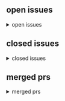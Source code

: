 <h2>open issues</h2>
<details>
<summary>open issues</summary>
<table>
<tr><td><b><a href="md/2024-01-23.56.issue.open.md" title="wer den weltuntergang NICHT sieht, der liest die falschen nachrichten (blaue pillen)&#10;&#10;welche news lese ich? also, wem glaube ich?&#10;&#10;---------------------------------------------------------------------&#10;">schlechte nachrichten. german version of "news of collapse"</a></b><br>#56 opened on 2024-01-23 09:46 by milahu</td></tr>
<tr><td><b><a href="md/2024-01-23.55.issue.open.md" title="who does NOT see the end of the world, is reading the wrong news (blue pills)&#10;&#10;what news do i read? who do i trust?&#10;&#10;------------------------------------------------------------------------&#10;&#10;continue &#10;">news of collapse 2</a></b><br>#55 opened on 2024-01-23 09:37 by milahu &#x1f4ac; 6</td></tr>
<tr><td><b><a href="md/2023-11-23.54.issue.open.md" title="wer ist milan hauth?&#10;&#10;autobiografie, lebenserfahrung, meine vergangenheit&#10;welche level vom leben hab ich schon durchgespielt&#10;&#10;https://www.tz.de/muenchen/stadt/angeklagter-will-scheiterhaufen-sterben-t&#10;">Als Strafe fordere ich meine öffentliche Verbrennung auf dem Scheiterhaufen, in der Tradition der Heiligen Inquisition</a></b><br>#54 opened on 2023-11-23 14:45 by milahu</td></tr>
<tr><td><b><a href="md/2023-07-14.52.issue.open.md" title="The Neo-Amish Movement: How To Preserve Tradition in a Technological World&#10;&#10;https://news.gab.com/2023/07/the-neo-amish-movement-how-to-preserve-tradition-in-a-technological-world/&#10;&#10;JULY 13, 2023&#10;&#10;Our &#10;">amish people, dorfkultur, vorindustrie, handarbeit, arbeitstiere</a></b><br>#52 opened on 2023-07-14 17:54 by milahu</td></tr>
<tr><td><b><a href="md/2023-06-23.51.issue.open.md" title="TechLead auf youtube beschreibt ganz gut die aktuelle lage:&#10;&#10;  The Age of Making Money is Over. The middle-class is done.&#10;  https://www.youtube.com/watch?v=rJJBnmDkEwI&#10;&#10;wir sehen eine immer größere &#10;">weltuntergang. keiner hat lust auf weltverbesserung</a></b><br>#51 opened on 2023-06-23 08:10 by milahu &#x1f4ac; 1</td></tr>
<tr><td><b><a href="md/2023-01-03.50.issue.open.md" title="  when an English version of this book would be ready&#10;&#10;the honest answer is &quot;probably never&quot;&#10;because this is a one-man-project&#10;and honetly, im bored to death even thinking about my project ^^&#10;i guess &#10;">english version, english translation</a></b><br>#50 opened on 2023-01-03 17:40 by milahu</td></tr>
<tr><td><b><a href="md/2022-11-12.49.issue.open.md" title="500 blatt papier bei edeka, netto, penny&#10;&#10;makrotrend&#10;https://geizhals.de/kopierpapier-a4-weiss-verschiedene-hersteller-a1472613.html&#10;&#10;https://github.com/milahu/alchi/blob/master/src/images/inflation/&#10;">inflation - preis für papier</a></b><br>#49 opened on 2022-11-12 10:51 by milahu</td></tr>
<tr><td><b><a href="md/2022-11-04.48.issue.open.md" title="my book should be an inplace-editable document like dokieli&#10;which can be shared over peer-to-peer networking (wifi, bluetooth)&#10;&#10;editing should be inplace = zero barriers:&#10;no need to create an account &#10;">inplace-editing, decentral, nocloud, dapp, p2p, crdt, collaboration, local-first, offline-first</a></b><br>#48 opened on 2022-11-04 10:20 by milahu</td></tr>
<tr><td><b><a href="md/2022-11-01.47.issue.open.md" title="similar to https://github.com/bmuyl/theFuckingManual (rendered)&#10;&#10;see also&#10;https://github.com/manubot/manubot&#10;https://github.com/manubot/rootstock&#10;https://github.com/greenelab/meta-review&#10;&#10;hypothesis s&#10;">better screen version</a></b><br>#47 opened on 2022-11-01 09:45 by milahu</td></tr>
<tr><td><b><a href="md/2022-10-21.46.issue.open.md" title="fight club (1999): was willst du noch machen bevor du stirbst?&#10;soundtrack: The Dust Brothers - This is your life&#10;interview: Joe Rogan - Chuck Palahniuk on the Impact of Fight Club&#10;&#10;fight club&#10;&#10;fight c&#10;">filme, szenen, serien, episoden</a></b><br>#46 opened on 2022-10-21 21:02 by milahu</td></tr>
<tr><td><b><a href="md/2022-10-18.45.issue.open.md" title="teil von #32 aber verdient eine eigene kategorie, weil zeitlos&#10;&#10;https://norberthaering.de/propaganda-zensur/africa-search-common-ground/&#10;&#10;2022-10-17&#10;&#10;Wie die EU in Afrika Überwachung und Meinungsmani&#10;">psychokrieg, propaganda, lügen, religion</a></b><br>#45 opened on 2022-10-18 06:00 by milahu &#x1f4ac; 1</td></tr>
<tr><td><b><a href="md/2022-10-07.44.issue.open.md" title="ein motiv in kunst&#10;&#10;ausbruch aus armut&#10;ausbruch aus passivität&#10;&#10;beispiele ...&#10;&#10;titanic: unterschicht ist gefangen unter deck, held bricht aus&#10;https://tvtropes.org/pmwiki/pmwiki.php/Main/KillThePoor&#10;">die ausbrecher</a></b><br>#44 opened on 2022-10-07 20:39 by milahu</td></tr>
<tr><td><b><a href="md/2022-10-07.43.issue.open.md" title="der titel erinnert an den kontrast&#10;&#10;physiker -- psychiker&#10;paradies auf erden -- paradies im kopf&#10;&#10;im buch sind die physiker in einem psycho-knast (psychiatrie) ...&#10;vielleicht weil sie &quot;unbequeme physi&#10;">buch: Die Physiker. von Friedrich Dürrenmatt</a></b><br>#43 opened on 2022-10-07 20:09 by milahu</td></tr>
<tr><td><b><a href="md/2022-10-07.42.issue.open.md" title="https://www.amazon.de/Irre-behandeln-Falschen-Normalen-Seelenkunde/dp/3579068792&#10;&#10;titel klingt gut (kranke mehrheit ...)&#10;inhalt ist vermutlich weichgespülte scheisse&#10;&#10;vielleicht mal paar stunden rein&#10;">buch: Irre - Wir behandeln die Falschen: Unser Problem sind die Normalen</a></b><br>#42 opened on 2022-10-07 19:40 by milahu</td></tr>
<tr><td><b><a href="md/2022-10-03.41.issue.open.md" title="src/images/alchi.pallas-pattern.roundlines.svg&#10;&#10;manche viewer rendern die grafik richtig: chrome, firefox&#10;&#10;andere viewer renern die grafik falsch: inkscape, boxy svg editor&#10;&#10;idealer weise sollten alle&#10;">rendering-fehler in der grafik alchi.pallas-pattern.roundlines.svg</a></b><br>#41 opened on 2022-10-03 07:44 by milahu</td></tr>
<tr><td><b><a href="md/2022-10-01.39.issue.open.md" title="startseite = https://github.com/milahu/alchi&#10;&#10;milahu commented at 2022-10-07 19:44:&#10;&#10;die wichtigsten parts sind&#10;&#10;1.  https://milahu.github.io/alchi/src/whoaremyfriends/wersindmeinefreunde.html&#10;2.  htt&#10;">startseite ist verwirrend</a></b><br>#39 opened on 2022-10-01 15:17 by milahu &#x1f4ac; 1</td></tr>
<tr><td><b><a href="md/2022-09-10.38.issue.open.md" title="guten morgen ihr luschen&#10;&#10;scheisse dass mir immer noch keiner hilft&#10;scheisse dass ich das hier immer noch alleine machen muss&#10;&#10;scheisse dass ich immer noch keine mitarbeiter gefunden habe,&#10;die mir fre&#10;">mein tagebuch</a></b><br>#38 opened on 2022-09-10 06:55 by milahu</td></tr>
<tr><td><b><a href="md/2022-08-24.37.issue.open.md" title="  ich werde dir schreiben&#10;&#10;wie oft ich das schon gehört hab ...&#10;&#10;inzwischen verkneif ich mir schon meine antwort&#10;&#10;  versprich nur das, was du auch halten kannst&#10;&#10;kommt auch davon, dass wir in der sch&#10;">"ich werde dir schreiben"</a></b><br>#37 opened on 2022-08-24 16:27 by milahu</td></tr>
<tr><td><b><a href="md/2022-08-16.36.issue.open.md" title="feedback ist wichtig für bessere qualität&#10;&#10;auch für feedback gilt das prinzip&#10;&#10;  release early and release often&#10;&#10;... also egal wie &quot;trivial&quot;, feedback ist immer wertvoll&#10;und irgendwo muss man anfa&#10;">feedback beispiel</a></b><br>#36 opened on 2022-08-16 11:38 by milahu &#x1f4ac; 1</td></tr>
<tr><td><b><a href="md/2022-07-17.34.issue.open.md" title="griechische tragödie&#10;tragödie = trag-odos = bocks-gesang (wer ist &quot;der bock&quot;? typ 1?)&#10;&#10;menschen kämpfen gegen ihre eigene natur&#10;&#10;menschen kämpfen gegen einen übermächtigen feind&#10;(david gegen gol&#10;">tragische helden kämpfen auf verlorenem posten</a></b><br>#34 opened on 2022-07-17 18:05 by milahu</td></tr>
<tr><td><b><a href="md/2022-07-17.33.issue.open.md" title="würden demos was bringen, dann wären sie verboten&#10;(demos sind nur wohlfühlblasen, echokammern, kollektiv-narzissmus)&#10;(für mich nur interessant weil überall gibts 1% gute leute)&#10;&#10;würde passiver w&#10;">würden demos was bringen, dann wären sie verboten</a></b><br>#33 opened on 2022-07-17 17:35 by milahu</td></tr>
<tr><td><b><a href="md/2022-07-17.31.issue.open.md" title="partnertausch ...&#10;&#10;kann man leicht falsch verstehen als &quot;sexpartner tauschen&quot;,&#10;aber das mein ich nicht&#10;&#10;stell dir vor, du hast ne family mit 4 menschen:&#10;sohn mutter tochter vater.&#10;&#10;aus den 4 menschen &#10;">partnertausch in vierer-gruppen</a></b><br>#31 opened on 2022-07-17 14:23 by milahu</td></tr>
<tr><td><b><a href="md/2022-07-12.30.issue.open.md" title="-   M4? M2? ukvali&#10;-   M4? M2? cr7z&#10;    -   Cr7z - Krankes Biz&#10;-   M2? chris ares&#10;    -   chris ares - defend europe&#10;    -   Chris Ares – Fremdbestimmt&#10;-   M1 samy deluxe&#10;    -   Samy Deluxe - Weck &#10;">wer ist wer? bekannte menschen und deren persönlichkeitstyp</a></b><br>#30 opened on 2022-07-12 12:44 by milahu &#x1f4ac; 5</td></tr>
<tr><td><b><a href="md/2022-07-11.28.issue.open.md" title="meine arbeit ist grundlagenforschung&#10;also ich erforsche die grundlagen für beziehungen zwischen menschen&#10;&#10;das problem ist:&#10;für diese grundlagen gibt es keine grundlagen&#10;&#10;der einzige &quot;grund&quot; den ich &#10;">grundlagenforschung hat keine grundlagen</a></b><br>#28 opened on 2022-07-11 19:46 by milahu &#x1f4ac; 2</td></tr>
<tr><td><b><a href="md/2022-07-11.27.issue.open.md" title="  - hast du insta?&#10;&#10;  -   nein&#10;  -   mach mal insta, da haben die leute auch bock auf psychologie&#10;&#10;okay girl : D&#10;&#10;dazu passt auch:&#10;&#10;  - hey, magst du was zum lesen?&#10;&#10;  -   nee, ich schau nur memes&#10;&#10;ok&#10;">"mach mal insta"</a></b><br>#27 opened on 2022-07-11 17:50 by milahu &#x1f4ac; 1</td></tr>
<tr><td><b><a href="md/2022-07-11.26.issue.open.md" title="deswegen:&#10;&#10;-   ich werde nie geld nehmen für meine arbeit (flyer, bücher, ...)&#10;-   ich werde nie geld zahlen, damit andere mir helfen (werbung)&#10;    -   wer mir helfen will, der muss das aus eigenmot&#10;">sobald geld im spiel ist, wird beschissen</a></b><br>#26 opened on 2022-07-11 17:42 by milahu</td></tr>
<tr><td><b><a href="md/2022-07-11.25.issue.open.md" title="oder&#10;&#10;-   &quot;mütter hängen an ihren kindern&quot;&#10;-   &quot;mütter wollen nicht ihre kinder loslassen&quot;&#10;-   &quot;blut ist dicker als wasser&quot;&#10;-   &quot;blutverwandtschaft ist wichtiger als geistverwandtschaft&quot;&#10;-   verlus&#10;">"mütter wollen ihre kinder behalten"</a></b><br>#25 opened on 2022-07-11 16:32 by milahu</td></tr>
<tr><td><b><a href="md/2022-07-09.24.issue.open.md" title="die konventionelle weisheit sagt:&#10;linke und rechte sind absolute todfeinde&#10;und die einen müssen die anderen ausrotten, damit ruhe ist&#10;weil nur monopole sind stabil&#10;und jeder dualismus strebt immer na&#10;">linke und rechte verbinden. nur mit gewalt? oder freiwillig?</a></b><br>#24 opened on 2022-07-09 10:39 by milahu &#x1f4ac; 2</td></tr>
<tr><td><b><a href="md/2022-07-08.23.issue.open.md" title="michael ende - momo&#10;&#10;die grauen herren, die geduld predigen, aber nur unsere zeit rauben ...&#10;&#10;------------------------------------------------------------------------&#10;&#10;alice im wunderland&#10;&#10;-----------&#10;">bücher und briefe</a></b><br>#23 opened on 2022-07-08 09:52 by milahu &#x1f4ac; 2</td></tr>
<tr><td><b><a href="md/2022-07-08.22.issue.open.md" title="meistens traurige musik, manchmal zornige musik&#10;hilft beim reinsteigern in trauer oder zorn&#10;sicher keine &quot;happy party&quot; musik&#10;&#10;ein guter hälts aus, ein schlechter geht drauf&#10;= tough-minded vs tender-m&#10;">musik</a></b><br>#22 opened on 2022-07-08 09:35 by milahu &#x1f4ac; 3</td></tr>
<tr><td><b><a href="md/2022-07-07.21.issue.open.md" title="utopia 2020 s01&#10;&#10;die US version finde ich besser als die UK version&#10;Utopia 2020 villain speech: what have you done today, to earn your place in this crowded world?&#10;how much evil do you have to do, to &#10;">wo gut zu böse wird, da wird böse zu gut</a></b><br>#21 opened on 2022-07-07 07:42 by milahu</td></tr>
<tr><td><b><a href="md/2022-07-07.20.issue.open.md" title="tempus fugit - dolor manet&#10;zeit vergeht - scheisse bleibt&#10;time escapes - pain remains&#10;&#10;  zeit vergeht - scheisse bleibt&#10;&#10;zeit verschwindet - probleme bleiben&#10;&#10;die &quot;falsche hoffnung&quot; die sogenannte &quot;le&#10;">tempus fugit - dolor manet</a></b><br>#20 opened on 2022-07-07 07:19 by milahu</td></tr>
<tr><td><b><a href="md/2022-06-28.19.issue.open.md" title="  das verbotene experiment vom paradies auf erden&#10;&#10;der titel klingt nach clickbait, aber es ist wirklich so ...&#10;&#10;meine theorie ist eine theorie vom paradies auf erden&#10;&#10;und &quot;natürlich&quot; wird meine theo&#10;">das verbotene experiment vom paradies auf erden</a></b><br>#19 opened on 2022-06-28 10:23 by milahu &#x1f4ac; 1</td></tr>
<tr><td><b><a href="md/2022-06-27.18.issue.open.md" title="false expectations&#10;&#10;masochists being skeptical of anything &quot;too simple&quot;&#10;&#10;or, people who naturally prefer the left hand path (good intention, good cause)&#10;and in school are forced to go the right hand p&#10;">"this is too simple to be true"</a></b><br>#18 opened on 2022-06-27 10:19 by milahu</td></tr>
<tr><td><b><a href="md/2022-06-20.17.issue.open.md" title="nein&#10;&#10;um &quot;das gesamtbild&quot; zu verstehen muss man auch die negativen aspekte verstehen&#10;&#10;wer bei so &quot;tabu themen&quot; wie endzeit und krieg den verstand verliert&#10;(emotional wird, angst kriegt, blaue pillen s&#10;">kann man die theorie reduzieren auf positive aspekte?</a></b><br>#17 opened on 2022-06-20 09:48 by milahu</td></tr>
<tr><td><b><a href="md/2022-06-20.16.issue.open.md" title="-   experiment zum prüfen meiner hypothese (kompatibilität)&#10;-   verbreitung meiner hypothese&#10;&#10;diese zwei ziele stehen in konflikt (catch 22 situation, teufelskreis) ...&#10;um die 1% interessierten zu f&#10;">meine ziele</a></b><br>#16 opened on 2022-06-20 09:42 by milahu</td></tr>
<tr><td><b><a href="md/2022-06-19.14.issue.open.md" title="warum ist meine position so überhaupt nicht verhandelbar?&#10;warum ist mein weltbild so unflexibel?&#10;warum dieser geistige totalitäre anspruch? (weltformel) (gesetz für alle menschen)&#10;&#10;naja ...&#10;&#10;ego in&#10;">warum bin ich mir so sicher?</a></b><br>#14 opened on 2022-06-19 14:15 by milahu</td></tr>
<tr><td><b><a href="md/2022-06-19.13.issue.open.md" title="partnerwahl&#10;&#10;freiwillige beziehungen (&quot;liebesheirat&quot;) sollten immer meine landkarte bestätigen&#10;&#10;wenn in der echten welt zwei menschen freiwillig zusammen sind,&#10;dann sollten sie auch auf meiner landka&#10;">konkrete anwendungen im hier und jetzt</a></b><br>#13 opened on 2022-06-19 14:03 by milahu &#x1f4ac; 1</td></tr>
<tr><td><b><a href="md/2022-06-17.12.issue.open.md" title="SouthPark ChatRoulette&#10;&#10;cartman:&#10;&#10;  if you wanna find some quality friend, you gotta wait through all the dicks first&#10;&#10;allein schon weil typen 34 von natur aus nicht an naturordnung glauben ...&#10;für d&#10;">ich muss 100 leute fragen um einen zu finden dens interessiert</a></b><br>#12 opened on 2022-06-17 09:26 by milahu</td></tr>
<tr><td><b><a href="md/2022-06-16.11.issue.open.md" title="log scale graph&#10;&#10;human population growth over 10000 years by bryan long 2009 at http://econosystemics.com/?p=9&#10;&#10;[world-population-chart econosystemics com p=9 world population growth over 12000 years &#10;">human overpopulation is hyperinflation</a></b><br>#11 opened on 2022-06-16 16:26 by milahu &#x1f4ac; 6</td></tr>
<tr><td><b><a href="md/2022-06-15.10.issue.open.md" title="nach 15 jahren hab ich sie endlich gefunden ...&#10;die schriftrolle der wahrheit!&#10;&quot;du bist dumm&quot;&#10;nahh!&#10;&#10;[you are stupid scroll of truth 6idjq9]&#10;&#10;https://duckduckgo.com/?q=meme+scroll+of+truth&#10;&#10;das meme p&#10;">die schriftrolle der wahrheit (the scroll of truth)</a></b><br>#10 opened on 2022-06-15 20:42 by milahu</td></tr>
<tr><td><b><a href="md/2022-06-05.9.issue.open.md" title="&quot;nein danke&quot; ist die standard antwort auf jede ablenkung&#10;&#10;sankt florian prinzip: delegieren an irgendwen (und letztendlich an keinen)&#10;jeder verlässt sich auf einen anderen, und am schluss machts kein&#10;">"ignoranz macht glücklich"</a></b><br>#9 opened on 2022-06-05 06:05 by milahu</td></tr>
<tr><td><b><a href="md/2022-06-01.8.issue.open.md" title="die ausrede des tages:&#10;&#10;  kinder verstehen das nicht&#10;&#10;&quot;das&quot; ist vor allem mein intro&#10;&#10;  Zuerst die schlechte Nachricht: In den nächsten 5 Jahren werden 90 von 100 Menschen sterben.&#10;&#10;wenn ein text so &#10;">"kinder verstehen das nicht"</a></b><br>#8 opened on 2022-06-01 12:22 by milahu &#x1f4ac; 5</td></tr>
<tr><td><b><a href="md/2022-05-31.7.issue.open.md" title="gestern kam das feedback&#10;&#10;  kann schon sein, dass es solche muster gibt, wie menschen zusammen passen, aber ...&#10;&#10;  ich glaube, man soll den menschen nicht vorschreiben, wer mit wem zusammen sein soll&#10;">"beziehungen sind privatsache"</a></b><br>#7 opened on 2022-05-31 09:18 by milahu</td></tr>
<tr><td><b><a href="md/2021-07-31.4.issue.open.md" title="immer noch kein feedback ... dann red ich halt weiter mit mir selbst : P&#10;&#10;wer sind sie?&#10;&#10;steht auf dem zettel.&#10;&#10;wenn du mich langweilen willst, erzähl den bullen ich hätte dir crack verkauft,&#10;die gl&#10;">fragen und ideen zum flyer 2021-07-29</a></b><br>#4 opened on 2021-07-31 07:16 by milahu &#x1f4ac; 16</td></tr>
</table>
</details>
<h2>closed issues</h2>
<details>
<summary>closed issues</summary>
<table>
<tr><td><b><a href="md/2023-09-08.53.issue.closed.md" title="in meinem buch beschreibe ich meine hypothese zum &quot;gruppenaufbau nach persönlichkeitstyp&quot;.&#10;&#10;persönlichkeitstyp ist zu 50% angeboren, das heisst, es ist von geburt an (also &quot;von natur aus&quot;) festgeleg&#10;">buch zusammenfassung: pallas. wer sind meine freunde. gruppenaufbau nach persönlichkeitstyp</a></b><br>#53 opened on 2023-09-08 07:27 by milahu &#x1f4ac; 3</td></tr>
<tr><td><b><a href="md/2022-10-01.40.issue.closed.md" title="betrifft version 2022-09-30 von src/whoaremyfriends&#10;&#10;  falsche typen&#10;&#10;division passt besser zu typ 2:&#10;mutter (oder frau)&#10;vermehrung durch zellteilung&#10;birnenform (oben lang, unten breit)&#10;also gehen die&#10;">mathematik operatoren: falsche typen</a></b><br>#40 opened on 2022-10-01 15:38 by milahu &#x1f4ac; 1</td></tr>
<tr><td><b><a href="md/2022-08-13.35.issue.closed.md" title="Ideological Subversion. by Yuri Bezmenov, Ex KGB Agent&#10;https://www.youtube.com/watch?v=KLdDmeyMJls&#10;https://bezmenov.net/lecture/&#10;&#10;deutsche tonspur von Alexander Benesch:&#10;Ex Kgb Agent Yuri Bezmenov Ali&#10;">Ideological Subversion. by Yuri Bezmenov, Ex KGB Agent</a></b><br>#35 opened on 2022-08-13 12:37 by milahu &#x1f4ac; 1</td></tr>
<tr><td><b><a href="md/2022-07-17.32.issue.closed.md" title="wer den weltuntergang NICHT sieht, der liest die falschen nachrichten (blaue pillen)&#10;&#10;welche news lese ich? also, wem glaube ich?&#10;&#10;iceagefarmer&#10;&#10;iceagefarmer @ telegram&#10;&#10;archiv: https://milahu.github.&#10;">news of collapse</a></b><br>#32 opened on 2022-07-17 16:18 by milahu &#x1f4ac; 92</td></tr>
<tr><td><b><a href="md/2022-07-12.29.issue.closed.md" title="&quot;truther&quot; rap aus münchen ...&#10;&#10;ich machs mir leicht und bemühe&#10;den standard-vorwurf gegen alle systemkritiker:&#10;&quot;große fresse aber nix dahinter&quot;&#10;oder &quot;nur blindes dagegen aber selber kein plan&quot;&#10;oder&#10;">rapbellions aus minga</a></b><br>#29 opened on 2022-07-12 09:53 by milahu</td></tr>
<tr><td><b><a href="md/2022-06-19.15.issue.closed.md" title="&quot;du bist dumm&quot; hilft keinem&#10;und wenn ich so einen großen absatz drauf verschwende&#10;dann hilft das auch keinem ...&#10;&#10;  Glaubst du mir nicht? Schön für dich. Damit hast du meine erste Rote Pille nicht &#10;">intro ist zu abstoßend</a></b><br>#15 opened on 2022-06-19 19:49 by milahu &#x1f4ac; 1</td></tr>
<tr><td><b><a href="md/2020-11-04.3.issue.closed.md" title="zu viel&#10;&#10;auf dem zettel steht zu viel auf ein mal&#10;man ist leicht überfordert von &quot;too much information&quot;&#10;&#10;warum steht so viel blabla auf dem zettel?&#10;der zettel soll unser weltbild möglichst komplett &#10;">feedback zum ersten zettel - zu viel - zu theoretisch</a></b><br>#3 opened on 2020-11-04 18:10 by milahu</td></tr>
<tr><td><b><a href="md/2020-09-22.2.issue.closed.md" title="Würdest mir bitte etwas auf die Sprünge helfen. Flugblatt ist etwas zu kompliziert&#10;&#10;milahu commented at 2020-09-22 19:42:&#10;&#10;moin hermes&#10;&#10;wo soll ich anfangen?&#10;&#10;milahu commented at 2020-09-22 19:52:&#10;">Hallo</a></b><br>#2 opened on 2020-09-22 19:39 by HermesTr &#x1f4ac; 6</td></tr>
<tr><td><b><a href="md/2020-09-22.1.issue.closed.md" title="------------------------------------------------------------------------&#10;&#10;[Export of Github issue for milahu/alchi.]&#10;">Alchi</a></b><br>#1 opened on 2020-09-22 19:25 by HermesTr</td></tr>
</table>
</details>
<h2>merged prs</h2>
<details>
<summary>merged prs</summary>
<table>
</table>
</details>
